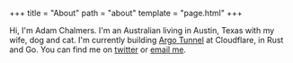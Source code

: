 +++
title = "About"
path = "about"
template = "page.html"
+++

Hi, I'm Adam Chalmers. I'm an Australian living in Austin, Texas with my wife, dog and cat. I'm currently building [Argo Tunnel](https://www.cloudflare.com/en-au/products/argo-tunnel/) at Cloudflare, in Rust and Go. You can find me on [twitter](twitter.com/adam_chal) or [email me](mailto:adam.s.chalmers@gmail.com).